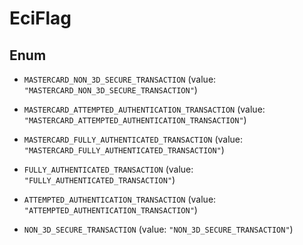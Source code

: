 

# EciFlag

## Enum


* `MASTERCARD_NON_3D_SECURE_TRANSACTION` (value: `"MASTERCARD_NON_3D_SECURE_TRANSACTION"`)

* `MASTERCARD_ATTEMPTED_AUTHENTICATION_TRANSACTION` (value: `"MASTERCARD_ATTEMPTED_AUTHENTICATION_TRANSACTION"`)

* `MASTERCARD_FULLY_AUTHENTICATED_TRANSACTION` (value: `"MASTERCARD_FULLY_AUTHENTICATED_TRANSACTION"`)

* `FULLY_AUTHENTICATED_TRANSACTION` (value: `"FULLY_AUTHENTICATED_TRANSACTION"`)

* `ATTEMPTED_AUTHENTICATION_TRANSACTION` (value: `"ATTEMPTED_AUTHENTICATION_TRANSACTION"`)

* `NON_3D_SECURE_TRANSACTION` (value: `"NON_3D_SECURE_TRANSACTION"`)



